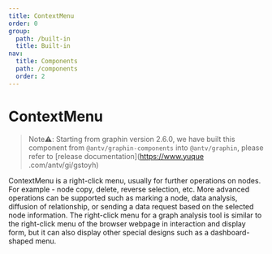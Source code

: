 ```yaml
---
title: ContextMenu
order: 0
group:
  path: /built-in
  title: Built-in
nav:
  title: Components
  path: /components
  order: 2
---
```


# ContextMenu

> Note⚠️: Starting from graphin version 2.6.0, we have built this component from `@antv/graphin-components` into `@antv/graphin`, please refer to [release documentation](https://www.yuque .com/antv/gi/gstoyh)

ContextMenu is a right-click menu, usually for further operations on nodes. For example - node copy, delete, reverse selection, etc. More advanced operations can be supported such as marking a node, data analysis, diffusion of relationship, or sending a data request based on the selected node information. The right-click menu for a graph analysis tool is similar to the right-click menu of the browser webpage in interaction and display form, but it can also display other special designs such as a dashboard-shaped menu.

<code src='./demos/index'>
